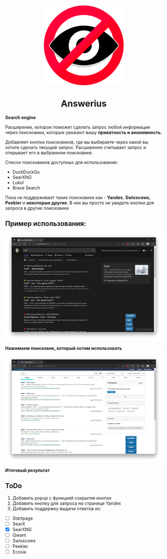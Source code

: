<p align="center">
  <img src="images/logo.png" alt="Logo"></img>
</p>
<h1 align="center">Answerius</h1>
<p><b>Search engine</b></p>
<p>Расширение, которое поможет сделать запрос любой информации через поисковики, которые уважают вашу <b>приватность и анонимность</b>.</p>
<p>Добавляет кнопки поисковиков, где вы выбираете через какой вы хотите сделать текущий запрос. Расширение считывает запрос и открывает его в выбранном поисковике.</p>
<p>Список поисковиков доступных для использования:</p>
<ul>
<li>DuckDuckGo</li>
<!-- <li>Swisscows (Добавится в будущем)</li> -->
<li>SearXNG</li>
<li>Lukol</li>
<li>Brave Search</li>
<!-- <li>Peekier (Добавится в будущем)</li> -->
<!-- <li>Ecosia (Добавится в будущем)</li> -->
</ul>
<p>Пока не поддерживает такие поисковики как - <b>Yandex</b>, <b>Swisscows</b>, <b>Peekier</b> и <b>некоторые другие</b>. В них вы просто не увидите кнопки для запроса в другие поисковики</p>

<h2>Пример использования:</h2>

![image](images/screen1.png)

**Нажимаем поисковик, который хотим использовать** 

![image](images/screen2.png)

**Итоговый результат**

<h2>ToDo</h2>

1. Добавить popup с функцией сокрытия кнопок
2. Добавить кнопку для запроса на странице Yandex
3. Добавить поддержку выдачи ответов из:
  - [ ] Startpage 
  - [ ] SearX 
  - [x] SearXNG 
  - [ ] Qwant
  - [ ] Swisscows
  - [ ] Peekier
  - [ ] Ecosia
